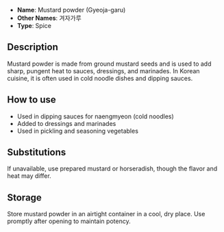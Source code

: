 - **Name**: Mustard powder (Gyeoja-garu)
- **Other Names**: 겨자가루
- **Type**: Spice

## Description

Mustard powder is made from ground mustard seeds and is used to add sharp, pungent heat to sauces, dressings, and marinades. In Korean cuisine, it is often used in cold noodle dishes and dipping sauces.

## How to use

- Used in dipping sauces for naengmyeon (cold noodles)
- Added to dressings and marinades
- Used in pickling and seasoning vegetables

## Substitutions

If unavailable, use prepared mustard or horseradish, though the flavor and heat may differ.

## Storage

Store mustard powder in an airtight container in a cool, dry place. Use promptly after opening to maintain potency. 